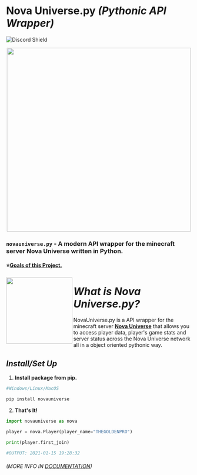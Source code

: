 # Nova Universe.py *(Pythonic API Wrapper)*

![Discord Shield](https://discordapp.com/api/guilds/692764975902752871/widget.png?style=shield)

<p align="center">
 <img src="https://user-images.githubusercontent.com/66202304/147414615-4a410681-0e02-41e3-88cd-3d28d4bf6898.png" width="500" />
</p>

### ``novauniverse.py`` - A modern API wrapper for the minecraft server Nova Universe written in Python.

#### ⭐[Goals of this Project.](https://github.com/NovaUniverse/NovaUniverse.py/projects/1)

<p align="right">
 <img align="left" src="https://media.discordapp.net/attachments/710019553098465320/895037951443107860/Untitled_Artwork_4_1.png" width="180" />
 
 # *What is Nova Universe.py?*
 NovaUniverse.py is a API wrapper for the minecraft server **[Nova Universe](https://novauniverse.net/)** that allows you to access player data, player's game stats and server status across the Nova Universe network all in a object oriented pythonic way.
</p>

## *Install/Set Up*
1. **Install package from pip.**
```sh
#Windows/Linux/MacOS

pip install novauniverse
```
2. **That's It!** 
```python
import novauniverse as nova

player = nova.Player(player_name="THEGOLDENPRO")

print(player.first_join)

#OUTPUT: 2021-01-15 19:28:32
```
###### (MORE INFO IN [DOCUMENTATION](http://novauniversepy.readthedocs.io/))
